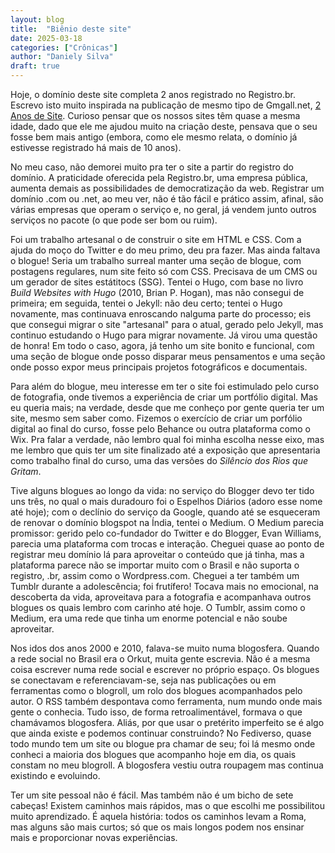 ```yaml
---
layout: blog
title:  "Biênio deste site"
date: 2025-03-18
categories: ["Crônicas"]
author: "Daniely Silva"
draft: true
---
```

Hoje, o domínio deste site completa 2 anos registrado no Registro.br. Escrevo isto muito inspirada na publicação de mesmo tipo de Gmgall.net, [2 Anos de Site](https://www.gmgall.net/blog/2-anos-de-site/). Curioso pensar que os nossos sites têm quase a mesma idade, dado que ele me ajudou muito na criação deste, pensava que o seu fosse bem mais antigo (embora, como ele mesmo relata, o domínio já estivesse registrado há mais de 10 anos).

No meu caso, não demorei muito pra ter o site a partir do registro do domínio. A praticidade oferecida pela Registro.br, uma empresa pública, aumenta demais as possibilidades de democratização da web. Registrar um domínio .com ou .net, ao meu ver, não é tão fácil e prático assim, afinal, são várias empresas que operam o serviço e, no geral, já vendem junto outros serviços no pacote (o que pode ser bom ou ruim).

Foi um trabalho artesanal o de construir o site em HTML e CSS. Com a ajuda do moço do Twitter e do meu primo, deu pra fazer. Mas ainda faltava o blogue! Seria um trabalho surreal manter uma seção de blogue, com postagens regulares, num site feito só com CSS. Precisava de um CMS ou um gerador de sites estátitocs (SSG). Tentei o Hugo, com base no livro *Build Websites with Hugo* (2010, Brian P. Hogan), mas não consegui de primeira; em seguida, tentei o Jekyll: não deu certo; tentei o Hugo novamente, mas continuava enroscando nalguma parte do processo; eis que consegui migrar o site "artesanal" para o atual, gerado pelo Jekyll, mas continuo estudando o Hugo para migrar novamente. Já virou uma questão de honra! Em todo o caso, agora, já tenho um site bonito e funcional, com uma seção de blogue onde posso disparar meus pensamentos e uma seção onde posso expor meus principais projetos fotográficos e documentais.

Para além do blogue, meu interesse em ter o site foi estimulado pelo curso de fotografia, onde tivemos a experiência de criar um portfólio digital. Mas eu queria mais; na verdade, desde que me conheço por gente queria ter um site, mesmo sem saber como. Fizemos o exercício de criar um porfólio digital ao final do curso, fosse pelo Behance ou outra plataforma como o Wix. Pra falar a verdade, não lembro qual foi minha escolha nesse eixo, mas me lembro que quis ter um site finalizado até a exposição que apresentaria como trabalho final do curso, uma das versões do *Silêncio dos Rios que Gritam*.

Tive alguns blogues ao longo da vida: no serviço do Blogger devo ter tido uns três, no qual o mais duradouro foi o Espelhos Diários (adoro esse nome até hoje); com o declínio do serviço da Google, quando até se esqueceram de renovar o domínio blogspot na Índia, tentei o Medium. O Medium parecia promissor: gerido pelo co-fundador do Twitter e do Blogger, Evan Williams, parecia uma plataforma com trocas e interação. Cheguei quase ao ponto de registrar meu domínio lá para aproveitar o conteúdo que já tinha, mas a plataforma parece não se importar muito com o Brasil e não suporta o registro, .br, assim como o Wordpress.com. Cheguei a ter também um Tumblr durante a adolescência; foi frutífero! Tocava mais no emocional, na descoberta da vida, aproveitava para a fotografia e acompanhava outros blogues os quais lembro com carinho até hoje. O Tumblr, assim como o Medium, era uma rede que tinha um enorme potencial e não soube aproveitar.

Nos idos dos anos 2000 e 2010, falava-se muito numa blogosfera. Quando a rede social no Brasil era o Orkut, muita gente escrevia. Não é a mesma coisa escrever numa rede social e escrever no próprio espaço. Os blogues se conectavam e referenciavam-se, seja nas publicações ou em ferramentas como o blogroll, um rolo dos blogues acompanhados pelo autor. O RSS também despontava como ferramenta, num mundo onde mais gente o conhecia. Tudo isso, de forma retroalimentável, formava o que chamávamos blogosfera. Aliás, por que usar o pretérito imperfeito se é algo que ainda existe e podemos continuar construindo? No Fediverso, quase todo mundo tem um site ou blogue pra chamar de seu; foi lá mesmo onde conheci a maioria dos blogues que acompanho hoje em dia, os quais constam no meu blogroll. A blogosfera vestiu outra roupagem mas continua existindo e evoluindo.

Ter um site pessoal não é fácil. Mas também não é um bicho de sete cabeças! Existem caminhos mais rápidos, mas o que escolhi me possibilitou muito aprendizado. É aquela história: todos os caminhos levam a Roma, mas alguns são mais curtos; só que os mais longos podem nos ensinar mais e proporcionar novas experiências.

